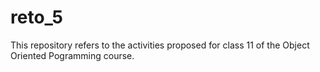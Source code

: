 # reto_5
This repository refers to the activities proposed for class 11 of the Object Oriented Pogramming course.
